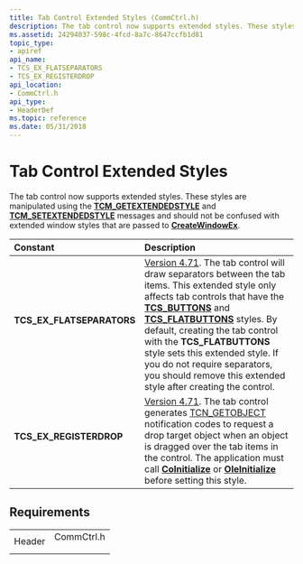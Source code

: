 ```yaml
---
title: Tab Control Extended Styles (CommCtrl.h)
description: The tab control now supports extended styles. These styles are manipulated using the TCM\_GETEXTENDEDSTYLE and TCM\_SETEXTENDEDSTYLE messages and should not be confused with extended window styles that are passed to CreateWindowEx.
ms.assetid: 24294037-598c-4fcd-8a7c-8647ccfb1d81
topic_type:
- apiref
api_name:
- TCS_EX_FLATSEPARATORS
- TCS_EX_REGISTERDROP
api_location:
- CommCtrl.h
api_type:
- HeaderDef
ms.topic: reference
ms.date: 05/31/2018
---
```


# Tab Control Extended Styles

The tab control now supports extended styles. These styles are manipulated using the [**TCM\_GETEXTENDEDSTYLE**](tcm-getextendedstyle.md) and [**TCM\_SETEXTENDEDSTYLE**](tcm-setextendedstyle.md) messages and should not be confused with extended window styles that are passed to [**CreateWindowEx**](https://docs.microsoft.com/windows/desktop/api/winuser/nf-winuser-createwindowexa).



| Constant                                                                                                                                                                               | Description                                                                                                                                                                                                                                                                                                                                                                                                                                                                                                              |
|:---------------------------------------------------------------------------------------------------------------------------------------------------------------------------------------|:-------------------------------------------------------------------------------------------------------------------------------------------------------------------------------------------------------------------------------------------------------------------------------------------------------------------------------------------------------------------------------------------------------------------------------------------------------------------------------------------------------------------------|
| <span id="TCS_EX_FLATSEPARATORS"></span><span id="tcs_ex_flatseparators"></span><dl> <dt>**TCS\_EX\_FLATSEPARATORS**</dt> </dl> | [Version 4.71](common-control-versions.md). The tab control will draw separators between the tab items. This extended style only affects tab controls that have the [**TCS\_BUTTONS**](tab-control-styles.md) and [**TCS\_FLATBUTTONS**](tab-control-styles.md) styles. By default, creating the tab control with the **TCS\_FLATBUTTONS** style sets this extended style. If you do not require separators, you should remove this extended style after creating the control.<br/> |
| <span id="TCS_EX_REGISTERDROP"></span><span id="tcs_ex_registerdrop"></span><dl> <dt>**TCS\_EX\_REGISTERDROP**</dt> </dl>       | [Version 4.71](common-control-versions.md). The tab control generates [TCN\_GETOBJECT](tcn-getobject.md) notification codes to request a drop target object when an object is dragged over the tab items in the control. The application must call [**CoInitialize**](https://docs.microsoft.com/windows/desktop/api/objbase/nf-objbase-coinitialize) or [**OleInitialize**](https://docs.microsoft.com/windows/desktop/api/ole2/nf-ole2-oleinitialize) before setting this style. <br/>                                                                                                                                               |



## Requirements



|                   |                                                                                       |
|-------------------|---------------------------------------------------------------------------------------|
| Header<br/> | <dl> <dt>CommCtrl.h</dt> </dl> |



 

 





